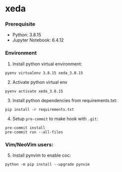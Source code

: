 # xeda

### Prerequisite

- Python: 3.8.15
- Jupyter Notebook: 6.4.12

### Environment

1. Install python virtual environment:

```shell
pyenv virtualenv 3.8.15 xeda_3.8.15
```

2. Activate python virtual env

```shell
pyenv activate xeda_3.8.15
```

3. Install python dependencies from requirements.txt:

```shell
pip install -r requirements.txt
```

4. Setup `pre-commit` to make hook with `.git`:

```shell
pre-commit install
pre-commit run --all-files
```

### Vim/NeoVim users:

5. Install pynvim to enable coc:

```shell
python -m pip install --upgrade pynvim
```
